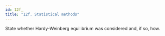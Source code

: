 ```yaml
---
id: 12f_
title: "12f. Statistical methods"
---
```

State whether Hardy-Weinberg equilibrium was considered and, if so, how. 